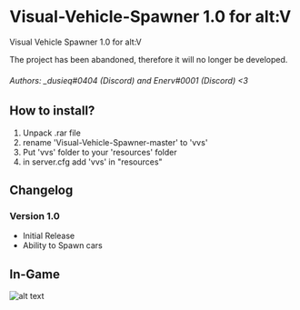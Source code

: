# Visual-Vehicle-Spawner 1.0 for alt:V
Visual Vehicle Spawner 1.0 for alt:V 


The project has been abandoned, therefore it will no longer be developed.



###### Authors: _dusieq#0404 (Discord) and Enerv#0001 (Discord) <3


## How to install?

1. Unpack .rar file
2. rename 'Visual-Vehicle-Spawner-master' to 'vvs'
3. Put 'vvs' folder to your 'resources' folder
4. in server.cfg add 'vvs' in "resources" 

## Changelog

### Version 1.0 

* Initial Release
* Ability to Spawn cars

## In-Game 
![alt text](https://i.imgur.com/tgFwSjC.png)

